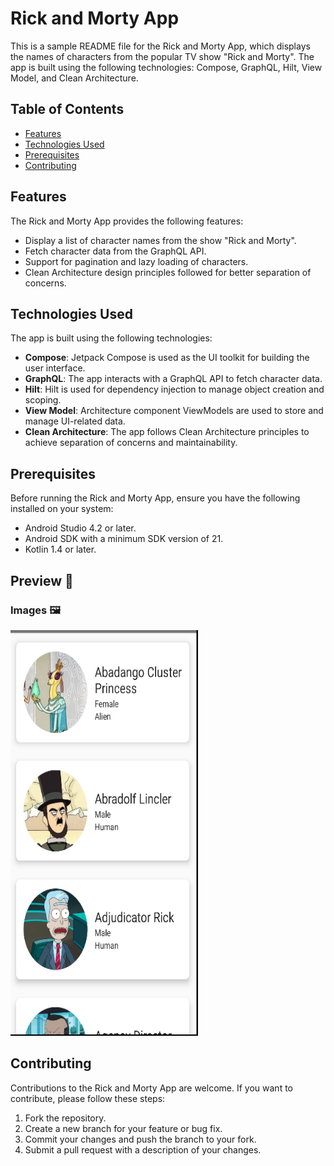 # Rick and Morty App

This is a sample README file for the Rick and Morty App, which displays the names of characters from the popular TV show "Rick and Morty". The app is built using the following technologies: Compose, GraphQL, Hilt, View Model, and Clean Architecture.

## Table of Contents

- [Features](#features)
- [Technologies Used](#technologies-used)
- [Prerequisites](#prerequisites)
- [Contributing](#contributing)

## Features

The Rick and Morty App provides the following features:

- Display a list of character names from the show "Rick and Morty".
- Fetch character data from the GraphQL API.
- Support for pagination and lazy loading of characters.
- Clean Architecture design principles followed for better separation of concerns.

## Technologies Used

The app is built using the following technologies:

- **Compose**: Jetpack Compose is used as the UI toolkit for building the user interface.
- **GraphQL**: The app interacts with a GraphQL API to fetch character data.
- **Hilt**: Hilt is used for dependency injection to manage object creation and scoping.
- **View Model**: Architecture component ViewModels are used to store and manage UI-related data.
- **Clean Architecture**: The app follows Clean Architecture principles to achieve separation of concerns and maintainability.

## Prerequisites

Before running the Rick and Morty App, ensure you have the following installed on your system:

- Android Studio 4.2 or later.
- Android SDK with a minimum SDK version of 21.
- Kotlin 1.4 or later.
## Preview 📱
  ### Images 🖼️
  <img src="https://github.com/hexfa/Files/blob/main/RickAndMorty/Screenshot%202023-06-20%20230730.png" height="649" width="300" alt="Rick and morty App hexfa">         

## Contributing

Contributions to the Rick and Morty App are welcome. If you want to contribute, please follow these steps:

1. Fork the repository.
2. Create a new branch for your feature or bug fix.
3. Commit your changes and push the branch to your fork.
4. Submit a pull request with a description of your changes.

